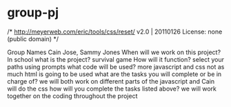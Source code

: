 # group-pj

/* http://meyerweb.com/eric/tools/css/reset/ 
   v2.0 | 20110126
   License: none (public domain)
*/

   Group Names
Cain Jose, Sammy Jones
   When will we work on this project?
In school
   what is the project?
survival game
   How will it function?
select your paths using prompts
   what code will be used?
more javascript and css not as much html is going to be used
   what are the tasks you will complete or be in charge of?
we will both work on different parts of the javascript and Cain will do the css
   how will you complete the tasks listed above?
we will work together on the coding throughout the project